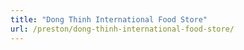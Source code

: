 ```yaml
---
title: "Dong Thinh International Food Store"
url: /preston/dong-thinh-international-food-store/
---
```


